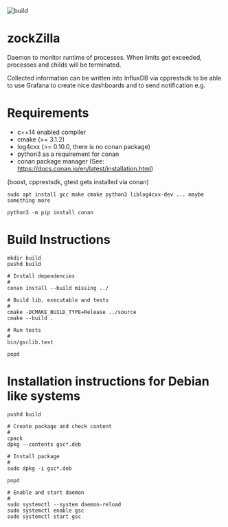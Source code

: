 ![build](https://github.com/karlheinzkurt/zock-zilla/workflows/build/badge.svg)

# zockZilla
Daemon to monitor runtime of processes. When limits get exceeded, 
processes and childs will be terminated. 

Collected information can be written into InfluxDB via cpprestsdk to be
able to use Grafana to create nice dashboards and to send notification e.g.

# Requirements
* c++14 enabled compiler
* cmake (>= 3.1.2)
* log4cxx (>= 0.10.0, there is no conan package)
* python3 as a requirement for conan
* conan package manager (See: https://docs.conan.io/en/latest/installation.html)

(boost, cpprestsdk, gtest gets installed via conan)

```
sudo apt install gcc make cmake python3 liblog4cxx-dev ... maybe something more

python3 -m pip install conan
```

# Build Instructions
```
mkdir build
pushd build

# Install dependencies
#
conan install --build missing ../

# Build lib, executable and tests
#
cmake -DCMAKE_BUILD_TYPE=Release ../source
cmake --build .

# Run tests
#
bin/gsclib.test

popd
```

# Installation instructions for Debian like systems
```
pushd build

# Create package and check content
#
cpack
dpkg --contents gsc*.deb

# Install package
#
sudo dpkg -i gsc*.deb

popd

# Enable and start daemon
#
sudo systemctl --system daemon-reload
sudo systemctl enable gsc
sudo systemctl start gsc
```
